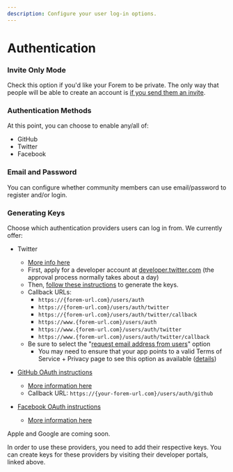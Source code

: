 ```yaml
---
description: Configure your user log-in options.
---
```


# Authentication

### Invite Only Mode

Check this option if you'd like your Forem to be private.  The only way that people will be able to create an account is [if you send them an invite](../../users/inviting-a-new-user.md).

### Authentication Methods

At this point, you can choose to enable any/all of:

* GitHub
* Twitter
* Facebook

### Email and Password

You can configure whether community members can use email/password to register and/or login.

### Generating Keys

Choose which authentication providers users can log in from. We currently offer:

* Twitter

  * [More info here](https://docs.forem.com/backend/auth-twitter/)
  * First, apply for a developer account at [developer.twitter.com](http://developer.twitter.com/) \(the approval process normally takes about a day\)
  * Then, [follow these instructions](https://developer.twitter.com/en/docs/authentication/guides/log-in-with-twitter) to generate the keys.
  * Callback URLs:
    * `https://{forem-url.com}/users/auth`
    * `https://{forem-url.com}/users/auth/twitter`
    * `https://{forem-url.com}/users/auth/twitter/callback`
    * `https://www.{forem-url.com}/users/auth`
    * `https://www.{forem-url.com}/users/auth/twitter`
    * `https://www.{forem-url.com}/users/auth/twitter/callback`
  * Be sure to select the "[request email address from users](https://user-images.githubusercontent.com/22895284/51078803-9a9a2700-16bb-11e9-8f27-dbfe04b52031.png)" option
    * You may need to ensure that your app points to a valid Terms of Service + Privacy page to see this option as available \([details](https://developer.twitter.com/en/docs/apps/app-permissions)\)

* [GitHub OAuth instructions](https://docs.github.com/en/developers/apps/creating-an-oauth-app)
  * [More information here](https://docs.forem.com/backend/auth-github/)
  * Callback URL: `https://{your-forem-url.com}/users/auth/github`
* [Facebook OAuth instructions](https://developers.facebook.com/docs/apps)
  * [More information here](https://docs.forem.com/backend/auth-facebook/) 

Apple and Google are coming soon.

In order to use these providers, you need to add their respective keys. You can create keys for these providers by visiting their developer portals, linked above.

